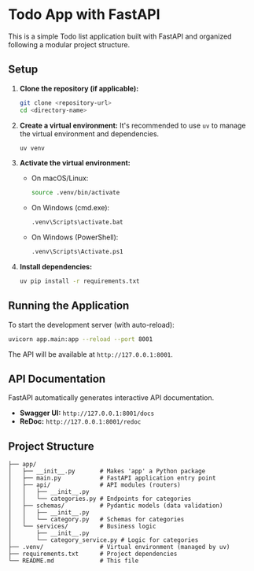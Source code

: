 # Todo App with FastAPI

This is a simple Todo list application built with FastAPI and organized following a modular project structure.

## Setup

1.  **Clone the repository (if applicable):**
    ```bash
    git clone <repository-url>
    cd <directory-name>
    ```

2.  **Create a virtual environment:**
    It's recommended to use `uv` to manage the virtual environment and dependencies.
    ```bash
    uv venv
    ```

3.  **Activate the virtual environment:**
    *   On macOS/Linux:
        ```bash
        source .venv/bin/activate
        ```
    *   On Windows (cmd.exe):
        ```bash
        .venv\Scripts\activate.bat
        ```
    *   On Windows (PowerShell):
        ```bash
        .venv\Scripts\Activate.ps1
        ```

4.  **Install dependencies:**
    ```bash
    uv pip install -r requirements.txt
    ```

## Running the Application

To start the development server (with auto-reload):

```bash
uvicorn app.main:app --reload --port 8001
```

The API will be available at `http://127.0.0.1:8001`.

## API Documentation

FastAPI automatically generates interactive API documentation.

*   **Swagger UI:** `http://127.0.0.1:8001/docs`
*   **ReDoc:** `http://127.0.0.1:8001/redoc`

## Project Structure

```
├── app/
│   ├── __init__.py       # Makes 'app' a Python package
│   ├── main.py           # FastAPI application entry point
│   ├── api/              # API modules (routers)
│   │   ├── __init__.py
│   │   └── categories.py # Endpoints for categories
│   ├── schemas/          # Pydantic models (data validation)
│   │   ├── __init__.py
│   │   └── category.py   # Schemas for categories
│   └── services/         # Business logic
│       ├── __init__.py
│       └── category_service.py # Logic for categories
├── .venv/                # Virtual environment (managed by uv)
├── requirements.txt      # Project dependencies
└── README.md             # This file
``` 